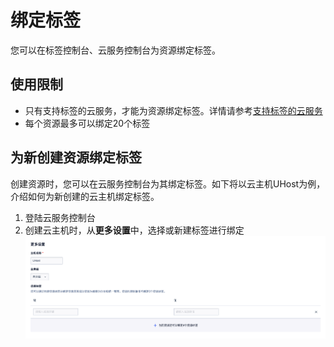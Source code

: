 # 绑定标签
您可以在标签控制台、云服务控制台为资源绑定标签。

## 使用限制
* 只有支持标签的云服务，才能为资源绑定标签。详情请参考[支持标签的云服务](/label/SupportedServices.md)
* 每个资源最多可以绑定20个标签

## 为新创建资源绑定标签
创建资源时，您可以在云服务控制台为其绑定标签。如下将以云主机UHost为例，介绍如何为新创建的云主机绑定标签。
1. 登陆云服务控制台
2. 创建云主机时，从**更多设置**中，选择或新建标签进行绑定
![创建云主机绑定标签](/images/资源侧绑定标签.png)
